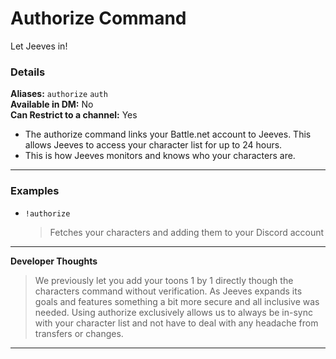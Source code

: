 # Authorize Command
Let Jeeves in!

### Details

**Aliases:** `authorize` `auth`   
**Available in DM:** No   
**Can Restrict to a channel:** Yes

* The authorize command links your Battle.net account to Jeeves. This allows Jeeves to access your character list for up to 24 hours.
* This is how Jeeves monitors and knows who your characters are.

***

### Examples

* `!authorize`
  > Fetches your characters and adding them to your Discord account

***
**Developer Thoughts**
>We previously let you add your toons 1 by 1 directly though the characters command without verification. As Jeeves expands its goals and features something a bit more secure and all inclusive was needed. Using authorize exclusively allows us to always be in-sync with your character list and not have to deal with any headache from transfers or changes.
***
